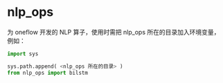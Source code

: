 # nlp_ops

为 oneflow 开发的 NLP 算子，使用时需把 nlp_ops 所在的目录加入环境变量，例如：

```python
import sys

sys.path.append( <nlp_ops 所在的目录> )
from nlp_ops import bilstm

```
